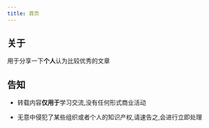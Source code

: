 ```yaml
---
title: 首页
---
```


## 关于

用于分享一下**个人**认为比较优秀的文章

## 告知

- 转载内容**仅用于**学习交流,没有任何形式商业活动

- 无意中侵犯了某些组织或者个人的知识产权,请速告之,会进行立即处理

